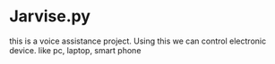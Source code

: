 # Jarvise.py
 this is a voice assistance project. Using this we can control electronic device. like pc, laptop, smart phone
